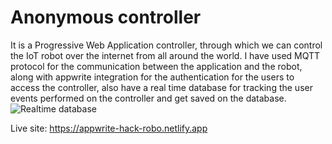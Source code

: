 # Anonymous controller

It is a Progressive Web Application controller, through which we can control the IoT robot over the internet from all around the world.
I have used MQTT protocol for the communication between the application and the robot, along with appwrite integration for the authentication for the users to access the controller, also have a real time database for tracking the user events performed on the controller and get saved on the database.
![Realtime database](https://user-images.githubusercontent.com/24492201/168124983-e50b7c33-2cfb-4885-af85-50901d96c976.JPG)



Live site: https://appwrite-hack-robo.netlify.app
